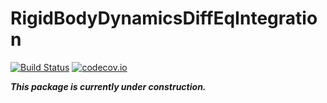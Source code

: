 # RigidBodyDynamicsDiffEqIntegration

[![Build Status](https://travis-ci.org/tkoolen/RigidBodyDynamicsDiffEqIntegration.jl.svg?branch=master)](https://travis-ci.org/tkoolen/RigidBodyDynamicsDiffEqIntegration.jl)
[![codecov.io](http://codecov.io/github/tkoolen/RigidBodyDynamicsDiffEqIntegration.jl/coverage.svg?branch=master)](http://codecov.io/github/tkoolen/RigidBodyDynamicsDiffEqIntegration.jl?branch=master)

***This package is currently under construction.***
